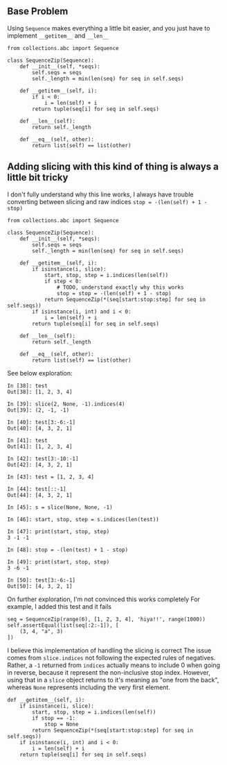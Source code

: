 ## Base Problem
Using `Sequence` makes everything a little bit easier, and you just have to implement `__getitem__` and `__len__`
```
from collections.abc import Sequence

class SequenceZip(Sequence):
    def __init__(self, *seqs):
        self.seqs = seqs
        self._length = min(len(seq) for seq in self.seqs)

    def __getitem__(self, i):
        if i < 0:
            i = len(self) + i
        return tuple(seq[i] for seq in self.seqs)

    def __len__(self):
        return self._length

    def __eq__(self, other):
        return list(self) == list(other)
```

## Adding slicing with this kind of thing is always a little bit tricky
I don't fully understand why this line works, I always have trouble converting between slicing and raw indices
`stop = -(len(self) + 1 - stop)`

```
from collections.abc import Sequence

class SequenceZip(Sequence):
    def __init__(self, *seqs):
        self.seqs = seqs
        self._length = min(len(seq) for seq in self.seqs)

    def __getitem__(self, i):
        if isinstance(i, slice):
            start, stop, step = i.indices(len(self))
            if step < 0:
                # TODO, understand exactly why this works
                stop = stop = -(len(self) + 1 - stop)
            return SequenceZip(*(seq[start:stop:step] for seq in self.seqs))
        if isinstance(i, int) and i < 0:
            i = len(self) + i
        return tuple(seq[i] for seq in self.seqs)

    def __len__(self):
        return self._length

    def __eq__(self, other):
        return list(self) == list(other)
```

See below exploration:
```
In [38]: test
Out[38]: [1, 2, 3, 4]

In [39]: slice(2, None, -1).indices(4)
Out[39]: (2, -1, -1)

In [40]: test[3:-6:-1]
Out[40]: [4, 3, 2, 1]

In [41]: test
Out[41]: [1, 2, 3, 4]

In [42]: test[3:-10:-1]
Out[42]: [4, 3, 2, 1]

In [43]: test = [1, 2, 3, 4]

In [44]: test[::-1]
Out[44]: [4, 3, 2, 1]

In [45]: s = slice(None, None, -1)

In [46]: start, stop, step = s.indices(len(test))

In [47]: print(start, stop, step)
3 -1 -1

In [48]: stop = -(len(test) + 1 - stop)

In [49]: print(start, stop, step)
3 -6 -1

In [50]: test[3:-6:-1]
Out[50]: [4, 3, 2, 1]
```


On further exploration, I'm not convinced this works completely
For example, I added this test and it fails
```
seq = SequenceZip(range(6), [1, 2, 3, 4], 'hiya!!', range(1000))
self.assertEqual(list(seq[:2:-1]), [
    (3, 4, "a", 3)
])
```


I believe this implementation of handling the slicing is correct
The issue comes from `slice.indices` not following the expected rules of negatives. Rather, a `-1` returned from `indices` actually means to include 0 when going in reverse, because it represent the non-inclusive stop index. However, using that in a `slice` object returns to it's meaning as "one from the back", whereas `None` represents including the very first element.
```
def __getitem__(self, i):
    if isinstance(i, slice):
        start, stop, step = i.indices(len(self))
        if stop == -1:
            stop = None
        return SequenceZip(*(seq[start:stop:step] for seq in self.seqs))
    if isinstance(i, int) and i < 0:
        i = len(self) + i
    return tuple(seq[i] for seq in self.seqs)
```
